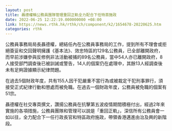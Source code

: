 ```yaml
---
layout: post
title: 聶德權稱公務員團隊管理重回正軌全力配合下任特首施政
date: 2022-06-25 12:22:19.000000000 +08:00
link: https://news.rthk.hk/rthk/ch/component/k2/1654678-20220625.htm
categories: rthk
---
```


公務員事務局局長聶德權，總結任內在公務員事務局的工作，提到所有不理會或拒絕簽妥和交回聲明擁護《基本法》、效忠特區的129名公務員，已全部離開政府，而早前涉嫌參與反修例非法活動被捕的89名公務員，當中54人亦已離開政府，8人接受部門調查後已被訓誡或警告，14人的個案仍在處理中，其餘13人經調查後未有足夠證據顯示紀律問題。

在過去5個財政年度，共有155人因干犯嚴重不當行為或被裁定干犯刑事罪行，須接受正式紀律行動和懲處而被免職。在過去一個財政年度，公務員被免職的個案有51宗。

聶德權在社交專頁撰文，讚揚公務員在抗擊第五波疫情期間積極付出，經過2年來實施的各項措施，公務員團隊和管理可以說是「重回正軌」，深信所有公務員會一如以往，全力配合下一任行政長官和特區政府施政，帶領香港邁進由治及興的新階段。

